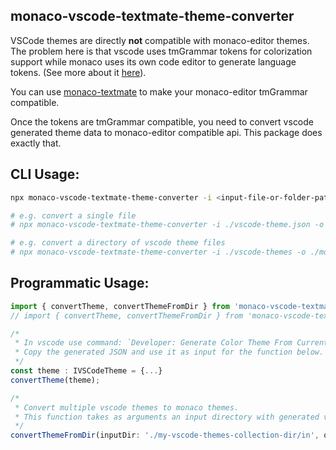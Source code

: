 ## monaco-vscode-textmate-theme-converter

VSCode themes are directly __not__ compatible with monaco-editor themes. The problem here is that vscode uses tmGrammar tokens for colorization support while monaco uses its own code editor to generate language tokens.
(See more about it [here](https://github.com/Microsoft/monaco-editor/issues/675#issuecomment-363151951)).

You can use [monaco-textmate](https://www.npmjs.com/package/monaco-textmate) to make your monaco-editor tmGrammar compatible.


Once the tokens are tmGrammar compatible, you need to convert vscode generated theme data to monaco-editor compatible api. This package does exactly that.

## CLI Usage: 
```sh
npx monaco-vscode-textmate-theme-converter -i <input-file-or-folder-path> -o <output-file-or-folder-path>

# e.g. convert a single file
# npx monaco-vscode-textmate-theme-converter -i ./vscode-theme.json -o ./monaco-converted-theme.json

# e.g. convert a directory of vscode theme files
# npx monaco-vscode-textmate-theme-converter -i ./vscode-themes -o ./monaco-converted-themes
```

## Programmatic Usage:

```ts
import { convertTheme, convertThemeFromDir } from 'monaco-vscode-textmate-theme-converter'; // UMD module
// import { convertTheme, convertThemeFromDir } from 'monaco-vscode-textmate-theme-converter/lib/cjs'; // cjs module

/*
 * In vscode use command: `Developer: Generate Color Theme From Current Settings`
 * Copy the generated JSON and use it as input for the function below.
 */
const theme : IVSCodeTheme = {...}
convertTheme(theme);

/*
 * Convert multiple vscode themes to monaco themes.
 * This function takes as arguments an input directory with generated vscode json files and generated output files with the same names at output directory.
 */
convertThemeFromDir(inputDir: './my-vscode-themes-collection-dir/in', outDir: './my-vscode-themes-collection-dir/out');
```
